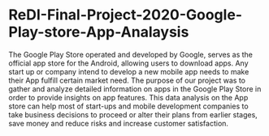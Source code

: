 # ReDI-Final-Project-2020-Google-Play-store-App-Analaysis
The Google Play Store operated and developed by Google, serves as the official app store for the Android, allowing users to download apps. 
Any start up or company intend to develop a new mobile app needs to make their App fulfill certain market need. 
The purpose of our project was to gather and analyze detailed information on apps in the Google Play Store in order to provide insights on app features. 
This data analysis on the App store can help most of start-ups and mobile development companies to take business decisions to proceed or 
alter their plans from earlier stages, save money and reduce risks and increase customer satisfaction.
